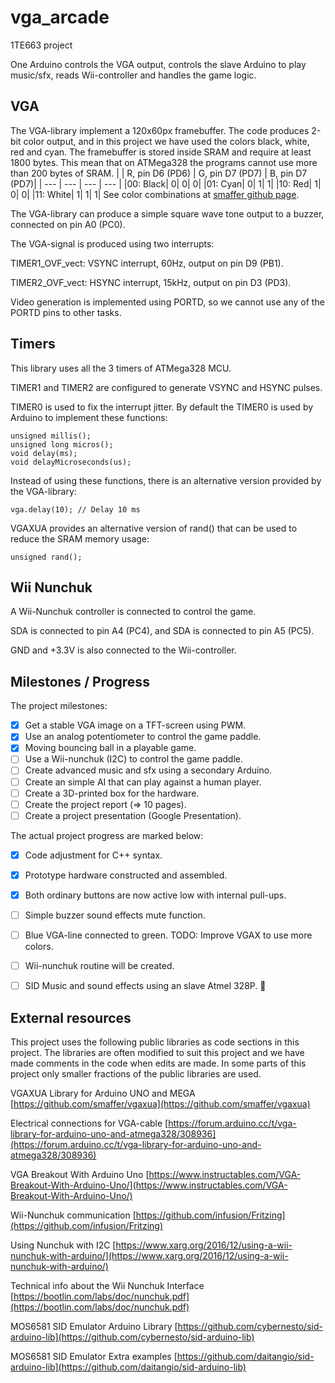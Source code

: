 # vga_arcade
1TE663 project

One Arduino controls the VGA output, controls the slave Arduino to play music/sfx, reads Wii-controller and handles the game logic.

## VGA
The VGA-library implement a 120x60px framebuffer. The code produces 2-bit color output,
and in this project we have used the colors black, white, red and cyan.
The framebuffer is stored inside SRAM and require at least 1800 bytes.
This mean that on ATMega328 the programs cannot use more than 200 bytes of SRAM.
| | R, pin D6 (PD6) | G, pin D7 (PD7) | B, pin D7 (PD7)|
| --- | --- | --- | --- |
|00: Black|	0|	0|	0|
|01: Cyan|	0|	1|	1|
|10: Red|	1|	0|	0|
|11: White|	1|	1|	1|
See color combinations at [smaffer github page](https://github.com/smaffer/vgax).

The VGA-library can produce a simple square wave tone output to a buzzer, connected on pin A0 (PC0).

The VGA-signal is produced using two interrupts:

TIMER1_OVF_vect: VSYNC interrupt, 60Hz, output on pin D9 (PB1).

TIMER2_OVF_vect: HSYNC interrupt, 15kHz, output on pin D3 (PD3).

Video generation is implemented using PORTD, so we cannot use any of the PORTD pins to other tasks.

## Timers
This library uses all the 3 timers of ATMega328 MCU.

TIMER1 and TIMER2 are configured to generate VSYNC and HSYNC pulses.

TIMER0 is used to fix the interrupt jitter. By default the TIMER0 is used by Arduino to implement these functions:

	unsigned millis();
	unsigned long micros();
	void delay(ms); 
	void delayMicroseconds(us);

Instead of using these functions, there is an alternative version provided by the VGA-library:

	vga.delay(10); // Delay 10 ms

VGAXUA provides an alternative version of rand() that can be used to reduce the SRAM memory usage:

	unsigned rand();


## Wii Nunchuk
A Wii-Nunchuk controller is connected to control the game.

SDA is connected to pin A4 (PC4), and SDA is connected to pin A5 (PC5).

GND and +3.3V is also connected to the Wii-controller.


## Milestones / Progress
The project milestones:
- [x] Get a stable VGA image on a TFT-screen using PWM.
- [x] Use an analog potentiometer to control the game paddle.
- [x] Moving bouncing ball in a playable game.
- [ ] Use a Wii-nunchuk (I2C) to control the game paddle.
- [ ] Create advanced music and sfx using a secondary Arduino.
- [ ] Create an simple AI that can play against a human player.
- [ ] Create a 3D-printed box for the hardware.
- [ ] Create the project report (=> 10 pages).
- [ ] Create a project presentation (Google Presentation).

The actual project progress are marked below:
- [x] Code adjustment for C++ syntax.
- [x] Prototype hardware constructed and assembled.
- [x] Both ordinary buttons are now active low with internal pull-ups.
- [ ] Simple buzzer sound effects mute function.
- [ ] Blue VGA-line connected to green. TODO: Improve VGAX to use more colors.
- [ ] Wii-nunchuk routine will be created.
- [ ] SID Music and sound effects using an slave Atmel 328P. :slightly_smiling_face:


## External resources
This project uses the following public libraries as code sections in this project. The libraries are often modified to suit this project and we have made comments in the code when edits are made. In some parts of this project only smaller fractions of the public libraries are used.

VGAXUA Library for Arduino UNO and MEGA [https://github.com/smaffer/vgaxua](https://github.com/smaffer/vgaxua)

Electrical connections for VGA-cable [https://forum.arduino.cc/t/vga-library-for-arduino-uno-and-atmega328/308936](https://forum.arduino.cc/t/vga-library-for-arduino-uno-and-atmega328/308936)

VGA Breakout With Arduino Uno [https://www.instructables.com/VGA-Breakout-With-Arduino-Uno/](https://www.instructables.com/VGA-Breakout-With-Arduino-Uno/)

Wii-Nunchuk communication [https://github.com/infusion/Fritzing](https://github.com/infusion/Fritzing)

Using Nunchuk with I2C [https://www.xarg.org/2016/12/using-a-wii-nunchuk-with-arduino/](https://www.xarg.org/2016/12/using-a-wii-nunchuk-with-arduino/)

Technical info about the Wii Nunchuk Interface [https://bootlin.com/labs/doc/nunchuk.pdf](https://bootlin.com/labs/doc/nunchuk.pdf)

MOS6581 SID Emulator Arduino Library [https://github.com/cybernesto/sid-arduino-lib](https://github.com/cybernesto/sid-arduino-lib)

MOS6581 SID Emulator Extra examples [https://github.com/daitangio/sid-arduino-lib](https://github.com/daitangio/sid-arduino-lib)

